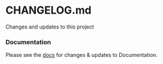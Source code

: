 # CHANGELOG.md
Changes and updates to this project


### Documentation

Please see the [docs](https://oassp.github.io/docs.html) for changes & updates to Documentation. 

<!-- auto-changelog-above -->